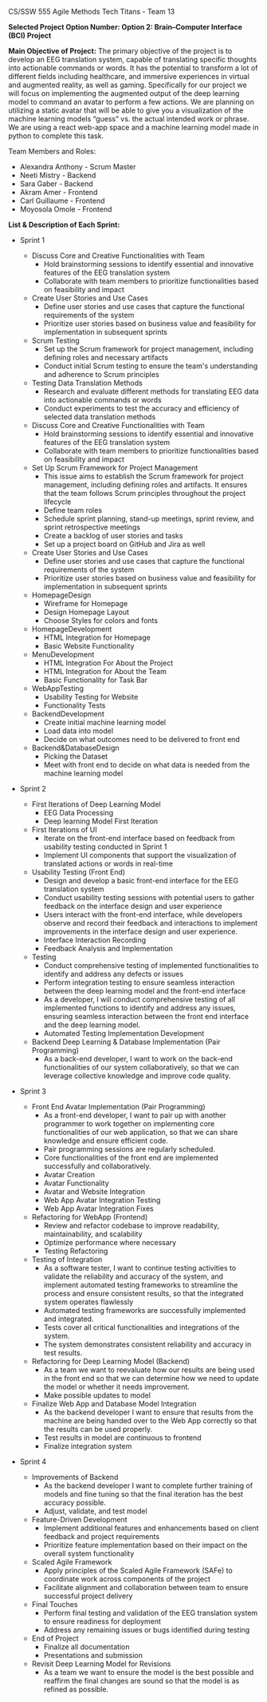 CS/SSW 555 Agile Methods
Tech Titans - Team 13

**Selected Project Option Number: Option 2: Brain–Computer Interface (BCI) Project**

**Main Objective of Project:**
The primary objective of the project is to develop an EEG translation system, capable of translating specific thoughts into actionable commands or words. It has the potential to transform a lot of different fields including healthcare, and immersive experiences in virtual and augmented reality, as well as gaming. Specifically for our project we will focus on implementing the augmented output of the deep learning model to command an avatar to perform a few actions. We are planning on utilizing a static avatar that will be able to give you a visualization of the machine learning models “guess” vs. the actual intended work or phrase. We are using a react web-app space and a machine learning model made in python to complete this task.

Team Members and Roles:
- Alexandra Anthony - Scrum Master
- Neeti Mistry - Backend
- Sara Gaber - Backend
- Akram Amer - Frontend
- Carl Guillaume - Frontend
- Moyosola Omole - Frontend

**List & Description of Each Sprint:**
- Sprint 1
    - Discuss Core and Creative Functionalities with Team
        - Hold brainstorming sessions to identify essential and innovative features of the EEG translation system
        - Collaborate with team members to prioritize functionalities based on feasibility and impact
    - Create User Stories and Use Cases
        - Define user stories and use cases that capture the functional requirements of the system
        - Prioritize user stories based on business value and feasibility for implementation in subsequent sprints
    - Scrum Testing
        - Set up the Scrum framework for project management, including defining roles and necessary artifacts
        - Conduct initial Scrum testing to ensure the team's understanding and adherence to Scrum principles
    - Testing Data Translation Methods
        - Research and evaluate different methods for translating EEG data into actionable commands or words
        -  Conduct experiments to test the accuracy and efficiency of selected data translation methods
    - Discuss Core and Creative Functionalities with Team
        - Hold brainstorming sessions to identify essential and innovative features of the EEG translation system
        - Collaborate with team members to prioritize functionalities based on feasibility and impact
    - Set Up Scrum Framework for Project Management
        - This issue aims to establish the Scrum framework for project management, including defining roles and artifacts. It ensures that the team follows Scrum principles throughout the project lifecycle
        - Define team roles
        - Schedule sprint planning, stand-up meetings, sprint review, and sprint retrospective meetings
        - Create a backlog of user stories and tasks
        - Set up a project board on GitHub and Jira as well
    - Create User Stories and Use Cases
        - Define user stories and use cases that capture the functional requirements of the system
        - Prioritize user stories based on business value and feasibility for implementation in subsequent sprints
    - HomepageDesign
        - Wireframe for Homepage
        - Design Homepage Layout
        - Choose Styles for colors and fonts
    - HomepageDevelopment
        - HTML Integration for Homepage
        - Basic Website Functionality
    - MenuDevelopment
        - HTML Integration For About the Project
        - HTML Integration for About the Team
        - Basic Functionality for Task Bar
    - WebAppTesting
        - Usability Testing for Website
        - Functionality Tests
    - BackendDevelopment
        - Create initial machine learning model
        - Load data into model
        - Decide on what outcomes need to be delivered to front end
    - Backend&DatabaseDesign
        - Picking the Dataset
        - Meet with front end to decide on what data is needed from the machine learning model
        
- Sprint 2
    - First Iterations of Deep Learning Model
        - EEG Data Processing
        - Deep learning Model First Iteration
    - First Iterations of UI
        - Iterate on the front-end interface based on feedback from usability testing conducted in Sprint 1
        - Implement UI components that support the visualization of translated actions or words in real-time
    - Usability Testing (Front End)
        - Design and develop a basic front-end interface for the EEG translation system
        - Conduct usability testing sessions with potential users to gather feedback on the interface design and user experience
        - Users interact with the front-end interface, while developers observe and record their feedback and interactions to implement improvements in the interface design and user experience.
        - Interface Interaction Recording
        - Feedback Analysis and Implementation
    - Testing
        - Conduct comprehensive testing of implemented functionalities to identify and address any defects or issues
        - Perform integration testing to ensure seamless interaction between the deep learning model and the front-end interface
        - As a developer, I will conduct comprehensive testing of all implemented functions to identify and address any issues, ensuring seamless interaction between the front end interface and the deep learning model.
        - Automated Testing Implementation Development
    - Backend Deep Learning & Database Implementation (Pair Programming)
        - As a back-end developer, I want to work on the back-end functionalities of our system collaboratively, so that we can leverage collective knowledge and improve code quality.
     
- Sprint 3
    - Front End Avatar Implementation (Pair Programming)
        - As a front-end developer, I want to pair up with another programmer to work together on implementing core functionalities of our web application, so that we can share knowledge and ensure efficient code.
        - Pair programming sessions are regularly scheduled.
        - Core functionalities of the front end are implemented successfully and collaboratively.
        - Avatar Creation
        - Avatar Functionality
        - Avatar and Website Integration
        - Web App Avatar Integration Testing
        - Web App Avatar Integration Fixes
    - Refactoring for WebApp (Frontend)
        - Review and refactor codebase to improve readability, maintainability, and scalability
        - Optimize performance where necessary
        - Testing Refactoring
    - Testing of Integration
        - As a software tester, I want to continue testing activities to validate the reliability and accuracy of the system, and implement automated testing frameworks to streamline the process and ensure consistent results, so that the integrated system operates flawlessly
        - Automated testing frameworks are successfully implemented and integrated.
        - Tests cover all critical functionalities and integrations of the system.
        - The system demonstrates consistent reliability and accuracy in test results.
    - Refactoring for Deep Learning Model (Backend)
        - As a team we want to reevaluate how our results are being used in the front end so that we can determine how we need to update the model or whether it needs improvement.
        - Make possible updates to model
    - Finalize Web App and Database Model Integration
        - As the backend developer I want to ensure that results from the machine are being handed over to the Web App correctly so that the results can be used properly.
        - Test results in model are continuous to frontend
        - Finalize integration system
 
- Sprint 4
    - Improvements of Backend
        - As the backend developer I want to complete further training of models and fine tuning so that the final iteration has the best accuracy possible.
        - Adjust, validate, and test model
    - Feature-Driven Development
        - Implement additional features and enhancements based on client feedback and project requirements
        - Prioritize feature implementation based on their impact on the overall system functionality
    - Scaled Agile Framework
        - Apply principles of the Scaled Agile Framework (SAFe) to coordinate work across components of the project
        - Facilitate alignment and collaboration between team to ensure successful project delivery
    - Final Touches
        - Perform final testing and validation of the EEG translation system to ensure readiness for deployment
        - Address any remaining issues or bugs identified during testing
    - End of Project
        - Finalize all documentation
        - Presentations and submission
    - Revisit Deep Learning Model for Revisions
        - As a team we want to ensure the model is the best possible and reaffirm the final changes are sound so that the model is as refined as possible.




